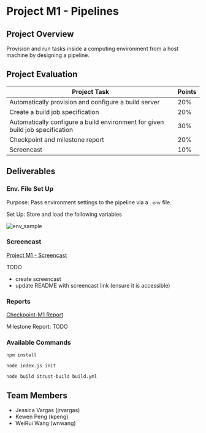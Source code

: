 # Project M1 - Pipelines

## Project Overview
Provision and run tasks inside a computing environment from a host machine by designing a pipeline. 

## Project Evaluation
|Project Task | Points |
|----|----|
|Automatically provision and configure a build server |20%|
|Create a build job specification |20%|
|Automatically configure a build environment for given build job specification |30%|
|Checkpoint and milestone report |20%|
|Screencast |10%|

## Deliverables

### Env. File Set Up
Purpose: Pass environment settings to the pipeline via  a `.env` file. 

Set Up: Store and load the following variables

![env_sample]()


### Screencast
[Project M1 - Screencast]()

TODO
- create screencast
- update README with screencast link (ensure it is accessible)

### Reports
[Checkpoint-M1 Report](https://github.ncsu.edu/CSC-DevOps-S22/DEVOPS-23/blob/main/CHECKPOINT-M1.md)

Milestone Report: TODO


### Available Commands
```
npm install
```

```
node index.js init
```

```
node build itrust-build build.yml
```

## Team Members
- Jessica Vargas (jrvargas)
- Kewen Peng (kpeng)
- WeiRui Wang (wnwang)